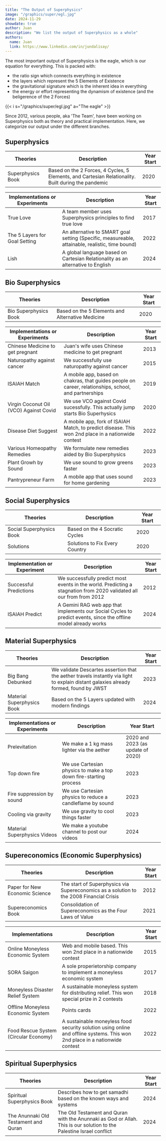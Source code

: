 ```yaml
---
title: "The Output of Superphysics"
image: "/graphics/super/egl.jpg"
date: 2024-11-29
showdate: true
author: Juan
description: "We list the output of Superphysics as a whole"
authors:
  name: Juan
  link: https://www.linkedin.com/in/jundalisay/
---
```



The most important output of Superphysics is the eagle, which is our equation for everything. This is packed with:
- the ratio sign which connects everything in existence
- the layers which represent the 5 Elements of Existence
- the gravitational signature which is the inherent idea in everything
- the energy or effort representing the dynamism of existence (and the beligerence of the 2 Forces)

{{< i s="/graphics/super/egl.jpg" a="The eagle" >}} 


Since 2012, various people, aka 'The Team', have been working on Superphysics both as theory and practical implementation. Here, we categorize our output under the different branches.


## Superphysics 

Theories | Description | Year Start
--- | --- | --- 
Superphysics Book | Based on the 2 Forces, 4 Cycles, 5 Elements, and Cartesian Relationality. Built during the pandemic | 2020


Implementations or Experiments | Description | Year Start
--- | --- | --- 
True Love | A team member uses Superphysics principles to find true love | 2017
The 5 Layers for Goal Setting | An alternative to SMART goal setting (Specific, measureable, attainable, realistic, time bound) | 2022
Lish | A global language based on Cartesian Relationality as an alternative to English | 2024



## Bio Superphysics 

Theories | Description | Year Start
--- | --- | --- 
Bio Superphysics Book | Based on the 5 Elements and Alternative Medicine| 2020


Implementations or Experiments | Description | Year Start
--- | --- | --- 
Chinese Medicine to get pregnant | Juan's wife uses Chinese medicine to get pregnant | 2013
Naturopathy against cancer | We successfully use naturopathy against cancer | 2015
ISAIAH Match | A mobile app, based on chakras, that guides people on career, relationships, school, and partnerships | 2019
Virgin Coconut Oil (VCO) Against Covid | We use VCO against Covid sucessfully. This actually jump starts Bio Superhysics | 2020
Disease Diet Suggest | A mobile app, fork of ISAIAH Match, to predict disease. This won 2nd place in a nationwide contest | 2022
Various Homeopathy Remedies | We formulate new remedies aided by Bio Superphysics | 2023
Plant Growh by Sound | We use sound to grow greens faster | 2023
Pantrypreneur Farm | A mobile app that uses sound for home gardening | 2023


## Social Superphysics 

Theories | Description | Year Start
--- | --- | --- 
Social Superphysics Book | Based on the 4 Socratic Cycles | 2020
Solutions | Solutions to Fix Every Country | 2020


Implementation or Experiment | Description | Year Start
--- | --- | --- 
Successful Predictions | We successfully predict most events in the world. Predicting a stagnation from 2020 validated all our from from 2012 | 2012
ISAIAH Predict | A Gemini RAG web app that implements our Social Cycles to predict events, since the offline model already works | 2024




## Material Superphysics 

Theories | Description | Year Start
--- | --- | --- 
Big Bang Debunked | We validate Descartes assertion that the aether travels instantly via light to explain distant galaxies already formed, found by JWST | 2023
Material Superphysics Book | Based on the 5 Layers updated with modern findings | 2024 



Implementations or Experiments | Description | Year Start
--- | --- | --- 
Prelevitation | We make a 1 kg mass lighter via the aether | 2020 and 2023 (as update of 2020)
Top down fire | We use Cartesian physics to make a top down fire-starting process | 2023  
Fire suppression by sound | We use Cartesian physics to reduce a candleflame by sound | 2023 
Cooling via gravity | We use gravity to cool things faster | 2023 
Material Superphysics Videos | We make a youtube channel to post our videos | 2024 
 

## Supereconomics (Economic Superphysics)

Theories | Description | Year Start
--- | --- | --- 
Paper for New Economic Science | The start of Superphysics via Supereconomics as a solution to the 2008 Financial Crisis | 2012 
Supereconomics Book | Consolidation of Supereconomics as the Four Laws of Value | 2021


Implementations | Description | Year Start
--- | --- | --- 
Online Moneyless Economic System | Web and mobile based. This won 2nd place in a nationwide contest | 2015
SORA Saigon | A sole properietorship company to implement a moneyless economic system | 2017
Moneyless Disaster Relief System | A sustainable moneyless system for distributing relief. This won special prize in 2 contests | 2018
Offline Moneyless Economic System | Points cards | 2022
Food Rescue System (Circular Economy) | A sustainable moneyless food security solution using online and offline systems. This won 2nd place in a nationwide contest | 2022 


## Spiritual Superphysics 

Theories | Description | Year Start
--- | --- | --- 
Spiritual Superphysics Book | Describes how to get samadhi based on the known ways and systems | 2024
The Anunnaki Old Testament and Quran | The Old Testament and Quran with the Anunnaki as God or Allah. This is our solution to the Palestine Israel conflict | 2024

